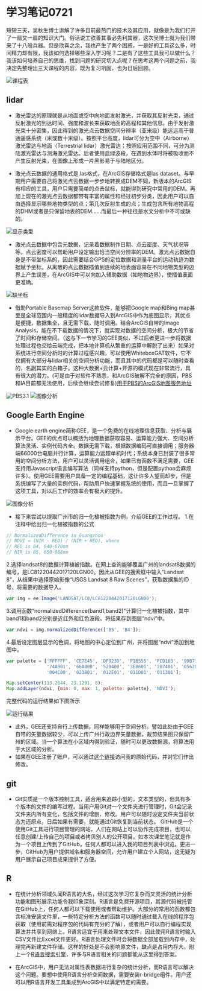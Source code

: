 # 学习笔记0721
短短三天，吴秋生博士讲解了许多目前最热门的技术及其应用，就像是为我们打开了一扇又一扇的知识大门。俗话说工欲善其事必先利其器，这次吴博士就为我们带来了十八般兵器。但是欣喜之余，我也产生了两个困惑，一是好的工具这么多，时间精力却有限，我该如何选择哪些深入学习呢？二是有了这些工具我可以做什么？我该如何培养自己的思维，找到问题的研究切入点呢？在思考这两个问题之前，我决定先整理出三天课程的内容，既为复习巩固，也为日后回顾。

![课程表](https://github.com/Ben5455/LearningNotes_0721-master/blob/master/Image/classeslist.jpg)
## lidar
- 激光雷达的原理就是从地面或空中向地面发射激光，并获取其反射光束，通过反射激光的到达时间、强度和波长来获取地面的高程和其他信息。由于发射激光束十分密集，因此得到的激光点云数据空间分辨率（亚米级）能远远高于普通遥感系统（米或数十米级）。按照平台高度，lidar可分为空中（Airborne）激光雷达与地面（Terrestrial lidar）激光雷达；按照应用范围不同，可分为测陆激光雷达与测海激光雷达。后者使用蓝绿波段，在遇到水体时将被吸收而不产生反射光束，在图像上形成一片黑影易于与陆地区分。

- 激光点云数据的通用格式是.las格式，在ArcGIS存储格式是las dataset。与早期用户需要自己将激光点云数据一步步地转换成DEM不同，新版本的ArcGIS有相应的工具，用户只需要简单的点击鼠标，就能得到研究中常用的DEM。再加上现在的激光点云数据都带有丰富的属性和经过初步分类，因此用户可以自由选择显示哪些地物类型的点；第几次反射生成的点；生成包含所有地物高程的DHM或者是只保留地表的DEM……而最后一种往往是水文分析中不可或缺的。

![显示类型](https://github.com/Ben5455/LearningNotes_0721-master/blob/master/Image/display_fliter.png)

- 激光点云数据中包含元数据，记录着数据制作日期、点云密度、天气状况等等。点云密度可以帮助用户设定输出恰当空间分辨率的DEM。激光点云数据自身是不带坐标系的，因此需要结合GPS的定位数据和测量平台的运动轨迹为数据赋予坐标。从离散的点云数据插值到连续的地表面容易在不同地物类型的边界上产生误差，在ArcGIS中可以向加入辅助数据（如地物边界），使插值表面更准确。

![缺坐标](https://github.com/Ben5455/LearningNotes_0721-master/blob/master/Image/miss_spatial_reference.png)

- 借助Portable Basemap Server这款软件，能够把Google map和Bing map甚至是全球范围内一般精度的lidar数据导入到ArcGIS中作为底图显示，其优点是便捷，数据集全，且无需下载，随时调用。结合ArcGIS自带的Image Analysis，能在不下载数据的情况下，就实现对数据的空间分析，极大的节省了时间和存储空间。（这与下一节学习的GEE类似，不过后者更进一步将数据处理过程也交给云端完成，把本地计算机从繁重的运算中解脱了出来）如果对系统进行空间分析时的计算过程感兴趣，可以使用WhiteboxGAT软件，它不仅拥有大部分与lidar相关的空间分析功能，而且其中的代码都是可以随时查看的，名副其实的白箱子。这种大数据+云计算+开源的模式现在非常流行，具有很大的潜力。(可是由于对软件不熟悉，和ArcGIS破解不完全的原因，PBS和IA目前都无法使用，后续会继续尝试修复)[用于PBS的ArcGIS地图服务地址](http://imageryworkflows.ArcGIS.com:6080/ArcGIS/rest/services)

![PBS3.1](https://github.com/Ben5455/LearningNotes_0721-master/blob/master/Image/PBS3_1.png)
![图像分析](https://github.com/Ben5455/LearningNotes_0721-master/blob/master/Image/imageanalysis.png)
## Google Earth Engine
- Google earth engine简称GEE，是一个免费的在线地理信息获取、分析与展示平台。GEE的优点可以概括为地理数据获取容易、运算能力强大、空间分析算法灵活、实例代码齐全。数据无需下载，根据数据编码可直接调用；服务器端66000台电脑并行计算，运算能力远超单机时代；系统本身已封装了很多常用的空间分析方法，用户可以灵活调用组合，如果已有函数不满足需要，GEE支持用Javascript语言编写算法（同样支持python，但是配置python会麻烦许多）。使用GEE需要用户具备一定的编程基础，这让许多人望而却步，但是系统编写了大量的实例代码，帮助用户快速掌握系统的使用，而且一旦掌握了这项工具，对以后工作的效率会有极大的提升。

![图像分析](https://github.com/Ben5455/LearningNotes_0721-master/blob/master/Image/GEE.png)
- 接下来尝试以提取广州市的归一化植被指数为例，介绍GEE的工作过程。
1.在注释中给出归一化植被指数的公式
```javascript
// NormalizedDifference in Guangzhou
// NDVI = (NIR - RED) / (NIR + RED), where
// RED is B4, 640-670nm
// NIR is B5, 850-888nm
```

2.选择landsat8的数据计算植被指数。在网上查询能够覆盖广州的landsat8数据的编号，是LC81220442017120LGN00。因此从GEE的搜索框中输入“Landsat 8”，从结果中选择原始影像“USGS Landsat 8 Raw Scenes”，获取数据集的ID号，将需要的数据导入。
```javascript
var img = ee.Image('LANDSAT/LC8/LC81220442017120LGN00');
```
3.调用函数“normalizedDifference(band1,band2)”计算归一化植被指数，其中band1和band2分别是近红外和红色波段。将结果存到图层“ndvi”中。
```javascript
var ndvi = img.normalizedDifference(['B5', 'B4']);
```
4.最后设定图层显示的色调，将地图的中心定位到广州，并将图层“ndvi”添加到地图中。
```javascript
var palette = ['FFFFFF', 'CE7E45', 'DF923D', 'F1B555', 'FCD163', '99B718',
               '74A901', '66A000', '529400', '3E8601', '207401', '056201',
               '004C00', '023B01', '012E01', '011D01', '011301'];

Map.setCenter(113.2644, 23.1291, 8);
Map.addLayer(ndvi, {min: 0, max: 1, palette: palette}, 'NDVI');
```

完整代码的运行结果如下图所示

![运行结果](https://github.com/Ben5455/LearningNotes_0721-master/blob/master/Image/GEE_NDVI.png)

- 此外，GEE还支持自行上传数据，同样能够用于空间分析。譬如此处由于GEE自带的矢量数据较少，可以上传广州行政边界矢量数据，裁剪结果图只保留广州的区域。当一个算法在小区域内得到验证，随时可以更改数据源，将算法用于大区域的分析。
- 如果在GEE注册了账户，可以通过[这个链接](https://code.earthengine.google.com/9615c762011c457e26d23f26c2e07bff)访问我的原始代码，并对它们作出修改。

## git
- Git实质是一个版本控制工具，适合用来追踪小型的，文本类型的，但具有多个版本的文件的编写过程。当用户用Git对一个文件夹进行管理时，Git会记录文件夹内所有变化，包括文件的增删、修改。用户可以随时设定文件夹当前状态为还原点，日后如果有需要，就能通过Git恢复到当前状态。
GitHub是一个使用Git工具进行项目管理的网站，人们在网站上可以协作完成项目，也可以任意创建/上传自己的项目或者拷贝别人的公开项目。如本次课堂笔记就是作为一个项目上传到了GitHub，任何人都可以进入我的项目列表中浏览。更进一步，GitHub为用户提供域名和服务器空间，允许用户建立个人网站，这无疑为用户展示自己项目成果提供了方便。
## R
- 在统计分析领域久闻R语言的大名，经过这次学习它复杂而又灵活的统计分析功能和图形展示功能令我印象深刻。R语言是免费开源项目，其源代码被托管在GitHub上，任何人都可以下载使用或者帮助维护。大部分的常用的函数都包含标准安装文件里，一些特定分析方法的函数可以随时通过载入在线的程序包获取（使用前需对程序包的代码有充分的了解），或者用户可以自行编程实现算法并共享到网络上。R语言适宜于用来处理文本文件，因此使用R语言时输入CSV文件比Excel文件更好。R语言处理文件时会将数据全部加载到内存中，处理完再新建文件存储。这样的好处是不会影响原文件，缺点是占用内存大。附上一个[R语言搜索引擎](http://rseek.org/)，许多与R语言相关的问题都能从这里得到答案。

- 在ArcGIS中，用户无法对属性表数据进行复杂的统计分析，而R语言可以解决这个问题。要想中使用R语言分析空间数据，需要安装r-bridge组件。用户还可以用R语言开发工具集成到ArcGIS中以满足特定的需要。



